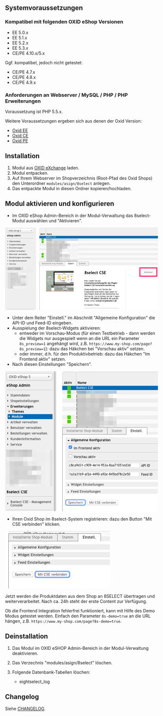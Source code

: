 ## Systemvoraussetzungen

### Kompatibel mit folgenden OXID eShop Versionen

- EE 5.0.x
- EE 5.1.x
- EE 5.2.x
- EE 5.3.x
- CE/PE 4.10.x/5.x

Ggf. kompatibel, jedoch nicht getestet:

- CE/PE 4.7.x
- CE/PE 4.8.x
- CE/PE 4.9.x

### Anforderungen an Webserver / MySQL / PHP / PHP Erweiterungen

Voraussetzung ist PHP 5.5.x.

Weitere Voraussetzungen ergeben sich aus denen der Oxid Version:

- [Oxid EE](https://docs.oxid-esales.com/eshop/de/5.3/installation/neu-installation/systemvoraussetzungen/systemvoraussetzungen-ee.html)
- [Oxid CE](https://docs.oxid-esales.com/eshop/de/5.3/installation/neu-installation/systemvoraussetzungen/systemvoraussetzungen-ce.html)
- [Oxid PE](https://docs.oxid-esales.com/eshop/de/5.3/installation/neu-installation/systemvoraussetzungen/systemvoraussetzungen-pe.html)

## Installation

1. Modul aus [OXID eXchange](https://exchange.oxid-esales.com/index.php?cl=search&searchparam=8select) laden.
2. Modul entpacken.
3. Auf Ihrem Webserver im Shopverzeichnis (Root-Pfad des Oxid Shops) den Unterordner `modules/asign/8select` anlegen.
4. Das entpackte Modul in diesen Ordner kopieren/hochladen.

## Modul aktivieren und konfigurieren

- Im OXID eShop Admin-Bereich in der Modul-Verwaltung das 8select-Modul auswählen und "Aktivieren".

![activate](./oxid5-activate.png)

- Unter dem Reiter "Einstell." im Abschnitt "Allgemeine Konfiguration" die API-ID und Feed-ID eingeben.
- Ausspielung der 8select-Widgets aktivieren:
  - entweder im Vorschau-Modus (für einen Testbetrieb - dann werden die Widgets nur ausgespielt wenn an die URL ein Parameter `8s_preview=1` angehängt wird, z.B. `https://www.my-shop.com/page?8s_preview=1`): dazu das Häkchen bei "Vorschau aktiv" setzen.
  - oder immer, d.h. für den Produktivbetrieb: dazu das Häkchen "Im Frontend aktiv" setzen.
- Nach diesen Einstellungen "Speichern".

![config](./oxid5-basic-config.png)

- Ihren Oxid Shop im 8select-System registrieren: dazu den Button "Mit CSE verbinden" klicken.

![connect.with-cse](./oxid5-connect-with-cse.png)



Jetzt werden die Produktdaten aus dem Shop an 8SELECT übertragen und weiterverarbeitet. Nach ca. 24h steht der erste Content zur Verfügung.

Ob die Frontend Integration fehlerfrei funktioniert, kann mit Hilfe des Demo Modus getestet werden. Einfach den Parameter `8s-demo=true` an die URL hängen, z.B. `https://www.my-shop.com/page?8s-demo=true`.


## Deinstallation

1. Das Modul im OXID eSHOP Admin-Bereich in der Modul-Verwaltung deaktivieren.
2. Das Verzechnis "modules/asign/8select" löschen.
3. Folgende Datenbank-Tabellen löschen:

   - eightselect_log

## Changelog

Siehe [CHANGELOG](https://github.com/8select/oxid-plugin-sob/blob/master/CHANGELOG.md).
